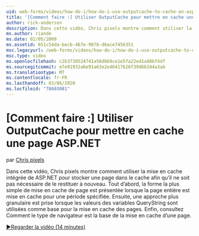 ```yaml
---
uid: web-forms/videos/how-do-i/how-do-i-use-outputcache-to-cache-an-aspnet-page
title: '[Comment faire :] Utiliser OutputCache pour mettre en cache une page ASP.NET | Microsoft Docs'
author: rick-anderson
description: Dans cette vidéo, Chris pixels montre comment utiliser la mise en cache intégrée de ASP.NET pour stocker une page dans le cache afin qu’il ne soit pas nécessaire de le restituer à nouveau. Tout d’abord,...
ms.author: riande
ms.date: 02/05/2009
ms.assetid: 651c54da-becb-467e-9076-d6ace7456351
msc.legacyurl: /web-forms/videos/how-do-i/how-do-i-use-outputcache-to-cache-an-aspnet-page
msc.type: video
ms.openlocfilehash: c2b3738524741a50d669ce1e5fa22ed1a88bf4df
ms.sourcegitcommit: e7e91932a6e91a63e2e46417626f39d6b244a3ab
ms.translationtype: MT
ms.contentlocale: fr-FR
ms.lasthandoff: 03/06/2020
ms.locfileid: "78603081"
---
```

# <a name="how-do-i-use-outputcache-to-cache-an-aspnet-page"></a>[Comment faire :] Utiliser OutputCache pour mettre en cache une page ASP.NET

par [Chris pixels](https://twitter.com/chrispels)

Dans cette vidéo, Chris pixels montre comment utiliser la mise en cache intégrée de ASP.NET pour stocker une page dans le cache afin qu’il ne soit pas nécessaire de le restituer à nouveau. Tout d’abord, la forme la plus simple de mise en cache de page est présentée lorsque la page entière est mise en cache pour une période spécifiée. Ensuite, une approche plus granulaire est prise lorsque les valeurs des variables QueryString sont utilisées comme base pour la mise en cache des pages. Enfin, consultez Comment le type de navigateur est la base de la mise en cache d’une page.

[&#9654;Regarder la vidéo (14 minutes)](https://channel9.msdn.com/Blogs/ASP-NET-Site-Videos/how-do-i-use-outputcache-to-cache-an-aspnet-page)
